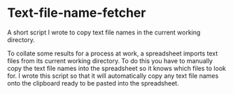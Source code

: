 # Text-file-name-fetcher
A short script I wrote to copy text file names in the current working directory.

To collate some results for a process at work, a spreadsheet imports text files from its current working directory.
To do this you have to manually copy the text file names into the spreadsheet so it knows which files to look for. I wrote this
script so that it will automatically copy any text file names onto the clipboard ready to be pasted into the spreadsheet.
